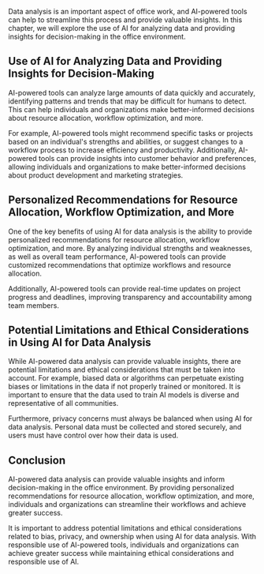 
Data analysis is an important aspect of office work, and AI-powered tools can help to streamline this process and provide valuable insights. In this chapter, we will explore the use of AI for analyzing data and providing insights for decision-making in the office environment.

Use of AI for Analyzing Data and Providing Insights for Decision-Making
-----------------------------------------------------------------------

AI-powered tools can analyze large amounts of data quickly and accurately, identifying patterns and trends that may be difficult for humans to detect. This can help individuals and organizations make better-informed decisions about resource allocation, workflow optimization, and more.

For example, AI-powered tools might recommend specific tasks or projects based on an individual's strengths and abilities, or suggest changes to a workflow process to increase efficiency and productivity. Additionally, AI-powered tools can provide insights into customer behavior and preferences, allowing individuals and organizations to make better-informed decisions about product development and marketing strategies.

Personalized Recommendations for Resource Allocation, Workflow Optimization, and More
-------------------------------------------------------------------------------------

One of the key benefits of using AI for data analysis is the ability to provide personalized recommendations for resource allocation, workflow optimization, and more. By analyzing individual strengths and weaknesses, as well as overall team performance, AI-powered tools can provide customized recommendations that optimize workflows and resource allocation.

Additionally, AI-powered tools can provide real-time updates on project progress and deadlines, improving transparency and accountability among team members.

Potential Limitations and Ethical Considerations in Using AI for Data Analysis
------------------------------------------------------------------------------

While AI-powered data analysis can provide valuable insights, there are potential limitations and ethical considerations that must be taken into account. For example, biased data or algorithms can perpetuate existing biases or limitations in the data if not properly trained or monitored. It is important to ensure that the data used to train AI models is diverse and representative of all communities.

Furthermore, privacy concerns must always be balanced when using AI for data analysis. Personal data must be collected and stored securely, and users must have control over how their data is used.

Conclusion
----------

AI-powered data analysis can provide valuable insights and inform decision-making in the office environment. By providing personalized recommendations for resource allocation, workflow optimization, and more, individuals and organizations can streamline their workflows and achieve greater success.

It is important to address potential limitations and ethical considerations related to bias, privacy, and ownership when using AI for data analysis. With responsible use of AI-powered tools, individuals and organizations can achieve greater success while maintaining ethical considerations and responsible use of AI.
